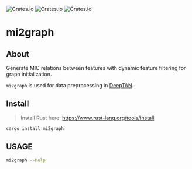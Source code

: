 ![Crates.io](https://img.shields.io/crates/v/mi2graph)
![Crates.io](https://img.shields.io/crates/d/mi2graph)
![Crates.io](https://img.shields.io/crates/l/mi2graph)

# mi2graph

## About

Generate MIC relations between features with dynamic feature filtering for graph initialization.

`mi2graph` is used for data preprocessing in [DeepTAN](https://pypi.org/project/deeptan/).

## Install

> Install Rust here: https://www.rust-lang.org/tools/install

```bash
cargo install mi2graph
```

## USAGE
```bash
mi2graph --help
```

